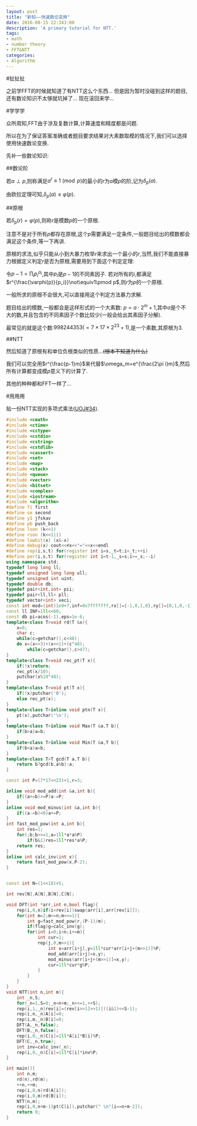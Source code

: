```yaml
---
layout: post
title: "新知——快速数论变换"
date: 2016-08-15 22:343:00
description: 'A primary tutorial for NTT.'
tags:
- math
- number theory
- FFT&NTT
categories:
- Algorithm
---
```


#扯扯扯

之前学FFT的时候就知道了有NTT这么个东西...
但是因为暂时没碰到这样的题目,还有数论知识不太够就坑掉了...
现在滚回来学...

#学学学

众所周知,FFT由于涉及复数计算,计算速度和精度都是问题.

所以在为了保证答案准确或者题目要求结果对大素数取模的情况下,我们可以选择使用快速数论变换.

先补一些数论知识:

##数论阶

若$a\perp p$,则称满足$a^r\equiv1\pmod p$的最小的$r$为$a$模$p$的阶,记为$\delta_p(a)$.

由欧拉定理可知,$\delta_p(a)\le\varphi(p)$.

##原根

若$\delta_p(r)=\varphi(p)$,则称$r$是模数$p$的一个原根.

注意不是对于所有$p$都存在原根,这个$p$需要满足一定条件,一般题目给出的模数都会满足这个条件,等一下再讲.

原根的求法,似乎只能从小到大暴力枚举$r$来求出一个最小的$r$,当然,我们不能直接暴力根据定义判定$r$是否为原根,需要用到下面这个判定定理:

令$p-1=\prod_ip_i^{\alpha_i}$,其中$p_i$是$p-1$的不同素因子.
若对所有的$i$,都满足$r^{\frac{\varphi(p)}{p_i}}\not\equiv1\pmod p$,则$r$为$p$的一个原根.

一般所求的原根不会很大,可以直接用这个判定方法暴力求解.

题目给出的模数,一般都会是这样形式的一个大素数: $p=a\cdot2^m+1$,其中$a$是个不大的数,并且包含的不同素因子个数比较少(一般会给出其素因子分解).

最常见的就是这个数:$998244353(=7\times17\times2^{23}+1)$,是一个素数,其原根为$3$.

##NTT

然后知道了原根有和单位负根类似的性质...~~(根本不知道为什么)~~

我们可以完全用$r^{\frac{p-1}m}$来代替$\omega_m=e^{\frac{2\pi i}m}$,然后所有计算都变成模$p$意义下的计算了.

其他的种种都和FFT一样了...

#用用用

贴一份NTT实现的多项式乘法([UOJ#34](http://uoj.ac/problem/34)).

```c++
#include <cmath>
#include <ctime>
#include <cctype>
#include <cstdio>
#include <cstring>
#include <cstdlib>
#include <cassert>
#include <set>
#include <map>
#include <stack>
#include <queue>
#include <vector>
#include <bitset>
#include <complex>
#include <iostream>
#include <algorithm>
#define fi first
#define se second
#define y1 jfskav
#define pb push_back
#define lson (k<<1)
#define rson (k<<1|1)
#define lowbit(x) (x&-x)
#define debug(x) cout<<#x<<"="<<x<<endl
#define rep(i,s,t) for(register int i=s,_t=t;i<_t;++i)
#define per(i,s,t) for(register int i=t-1,_s=s;i>=_s;--i)
using namespace std;
typedef long long ll;
typedef unsigned long long ull;
typedef unsigned int uint;
typedef double db;
typedef pair<int,int> pii;
typedef pair<ll,ll> pll;
typedef vector<int> veci;
const int mod=(int)1e9+7,inf=0x7fffffff,rx[]={-1,0,1,0},ry[]={0,1,0,-1};
const ll INF=1ll<<60;
const db pi=acos(-1),eps=1e-6;
template<class T>void rd(T &x){
    x=0;
    char c;
    while(c=getchar(),c<48);
    do x=(x<<3)+(x<<1)+(c^48);
        while(c=getchar(),c>47);
}
template<class T>void rec_pt(T x){
    if(!x)return;
    rec_pt(x/10);
    putchar(x%10^48);
}
template<class T>void pt(T x){
    if(!x)putchar('0');
    else rec_pt(x);
}
template<class T>inline void ptn(T x){
    pt(x),putchar('\n');
}
template<class T>inline void Max(T &a,T b){
    if(b>a)a=b;
}
template<class T>inline void Min(T &a,T b){
    if(b<a)a=b;
}
template<class T>T gcd(T a,T b){
    return b?gcd(b,a%b):a;
}

const int P=(7*17<<23)+1,r=3;

inline void mod_add(int &a,int b){
    if((a+=b)>=P)a-=P;
}
inline void mod_minus(int &a,int b){
    if((a-=b)<0)a+=P;
}
int fast_mod_pow(int a,int b){
    int res=1;
    for(;b;b>>=1,a=1ll*a*a%P)
        if(b&1)res=1ll*res*a%P;
    return res;
}
inline int calc_inv(int x){
    return fast_mod_pow(x,P-2);
}


const int N=(1<<18)+5;

int rev[N],A[N],B[N],C[N];

void DFT(int *arr,int n,bool flag){
    rep(i,0,n)if(i<rev[i])swap(arr[i],arr[rev[i]]);
    for(int m=2;m<=n;m<<=1){
        int g=fast_mod_pow(r,(P-1)/m);
        if(flag)g=calc_inv(g);
        for(int i=0;i<n;i+=m){
            int cur=1;
            rep(j,0,m>>1){
                int x=arr[i+j],y=1ll*cur*arr[i+j+(m>>1)]%P;
                mod_add(arr[i+j]=x,y);
                mod_minus(arr[i+j+(m>>1)]=x,y);
                cur=1ll*cur*g%P;
            }
        }
    }
}
void NTT(int n,int m){
    int _n,S;
    for(_n=1,S=0;_n<n+m;_n<<=1,++S);
    rep(i,1,_n)rev[i]=(rev[i>>1]>>1)|((i&1)<<S-1);
    rep(i,n,_n)A[i]=0;
    rep(i,m,_n)B[i]=0;
    DFT(A,_n,false);
    DFT(B,_n,false);
    rep(i,0,_n)C[i]=1ll*A[i]*B[i]%P;
    DFT(C,_n,true);
    int inv=calc_inv(_n);
    rep(i,0,_n)C[i]=1ll*C[i]*inv%P;
}

int main(){
    int n,m;
    rd(n),rd(m);
    ++n,++m;
    rep(i,0,n)rd(A[i]);
    rep(i,0,m)rd(B[i]);
    NTT(n,m);
    rep(i,0,n+m-1)pt(C[i]),putchar(" \n"[i==n+m-2]);
    return 0;
}
```
